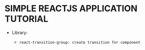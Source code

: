 # SIMPLE REACTJS APPLICATION TUTORIAL

* Library:
  * ```
    react-transition-group: create transition for component
    ```



